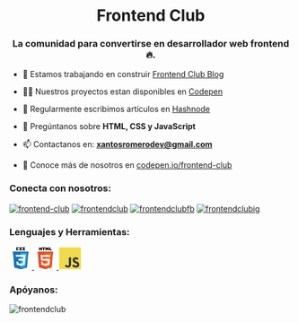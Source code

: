 <h1 align="center">Frontend Club</h1>
<h3 align="center">La comunidad para convertirse en desarrollador web frontend🔥.</h3>

- 🔭 Estamos trabajando en construir [Frontend Club Blog](https://frontend-club.bullet.site/)

- 👨‍💻 Nuestros proyectos estan disponibles en [Codepen](https://codepen.io/frontend-club)

- 📝 Regularmente escribimos artículos en [Hashnode](frontendclub.hashnode.dev)

- 💬 Pregúntanos sobre **HTML, CSS y JavaScript**

- 📫 Contactanos en: **xantosromerodev@gmail.com**

- 📄 Conoce más de nosotros en [codepen.io/frontend-club](codepen.io/frontend-club)

<h3 align="left">Conecta con nosotros:</h3>
<p align="left">
<a href="https://codepen.io/frontend-club" target="blank"><img align="center" src="https://raw.githubusercontent.com/rahuldkjain/github-profile-readme-generator/master/src/images/icons/Social/codepen.svg" alt="frontend-club" height="30" width="40" /></a>
<a href="https://www.linkedin.com/in/frontendclub/" target="blank"><img align="center" src="https://raw.githubusercontent.com/rahuldkjain/github-profile-readme-generator/master/src/images/icons/Social/linked-in-alt.svg" alt="frontendclub" height="30" width="40" /></a>
<a href="https://www.facebook.com/frontendclubfb" target="blank"><img align="center" src="https://raw.githubusercontent.com/rahuldkjain/github-profile-readme-generator/master/src/images/icons/Social/facebook.svg" alt="frontendclubfb" height="30" width="40" /></a>
<a href="https://www.instagram.com/frontendclubig" target="blank"><img align="center" src="https://raw.githubusercontent.com/rahuldkjain/github-profile-readme-generator/master/src/images/icons/Social/instagram.svg" alt="frontendclubig" height="30" width="40" /></a>
</p>

<h3 align="left">Lenguajes y Herramientas:</h3>
<p align="left"> <a href="https://www.w3schools.com/css/" target="_blank" rel="noreferrer"> <img src="https://raw.githubusercontent.com/devicons/devicon/master/icons/css3/css3-original-wordmark.svg" alt="css3" width="40" height="40"/> </a> <a href="https://www.w3.org/html/" target="_blank" rel="noreferrer"> <img src="https://raw.githubusercontent.com/devicons/devicon/master/icons/html5/html5-original-wordmark.svg" alt="html5" width="40" height="40"/> </a> <a href="https://developer.mozilla.org/en-US/docs/Web/JavaScript" target="_blank" rel="noreferrer"> <img src="https://raw.githubusercontent.com/devicons/devicon/master/icons/javascript/javascript-original.svg" alt="javascript" width="40" height="40"/> </a> </p>

<h3 align="left">Apóyanos:</h3>
<p><a href="https://www.buymeacoffee.com/frontendclub"> <img align="left" src="https://cdn.buymeacoffee.com/buttons/v2/default-yellow.png" height="50" width="210" alt="frontendclub" /></a></p><br><br>
